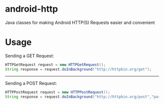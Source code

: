 # android-http
Java classes for making Android HTTP(S) Requests easier and convenient


# Usage

Sending a GET Request:

````java
HTTPGetRequest request = new HTTPGetRequest();
String response = request.doInBackground("http://httpbin.org/get");
````
---

Sending a POST Request:

````java
HTTPPostRequest request = new HTTPPostRequest();
String response = request.doInBackground("http://httpbin.org/post","param1=value1&param2=value2");
````
